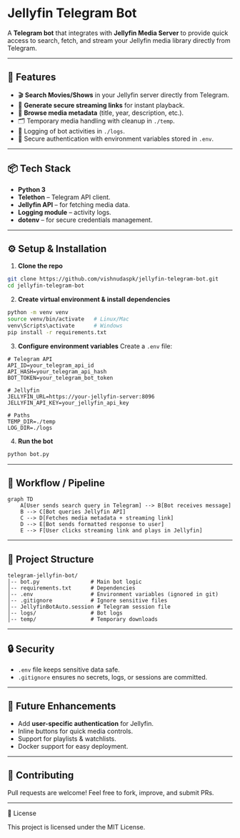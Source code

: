 # Jellyfin Telegram Bot

A **Telegram bot** that integrates with **Jellyfin Media Server** to provide quick access to search, fetch, and stream your Jellyfin media library directly from Telegram.

---

## 🚀 Features

* 🎬 **Search Movies/Shows** in your Jellyfin server directly from Telegram.
* 🔗 **Generate secure streaming links** for instant playback.
* 📂 **Browse media metadata** (title, year, description, etc.).
* 🗂️ Temporary media handling with cleanup in `./temp`.
* 📝 Logging of bot activities in `./logs`.
* 🔐 Secure authentication with environment variables stored in `.env`.

---

## 📦 Tech Stack

* **Python 3**
* **Telethon** – Telegram API client.
* **Jellyfin API** – for fetching media data.
* **Logging module** – activity logs.
* **dotenv** – for secure credentials management.

---

## ⚙️ Setup & Installation

1. **Clone the repo**

```bash
git clone https://github.com/vishnudaspk/jellyfin-telegram-bot.git
cd jellyfin-telegram-bot
```

2. **Create virtual environment & install dependencies**

```bash
python -m venv venv
source venv/bin/activate   # Linux/Mac
venv\Scripts\activate      # Windows
pip install -r requirements.txt
```

3. **Configure environment variables**
   Create a `.env` file:

```env
# Telegram API
API_ID=your_telegram_api_id
API_HASH=your_telegram_api_hash
BOT_TOKEN=your_telegram_bot_token

# Jellyfin
JELLYFIN_URL=https://your-jellyfin-server:8096
JELLYFIN_API_KEY=your_jellyfin_api_key

# Paths
TEMP_DIR=./temp
LOG_DIR=./logs
```

4. **Run the bot**

```bash
python bot.py
```

---

## 🔄 Workflow / Pipeline

```mermaid
graph TD
    A[User sends search query in Telegram] --> B[Bot receives message]
    B --> C[Bot queries Jellyfin API]
    C --> D[Fetches media metadata + streaming link]
    D --> E[Bot sends formatted response to user]
    E --> F[User clicks streaming link and plays in Jellyfin]
```

---

## 📂 Project Structure

```
telegram-jellyfin-bot/
│-- bot.py                # Main bot logic
│-- requirements.txt      # Dependencies
│-- .env                  # Environment variables (ignored in git)
│-- .gitignore            # Ignore sensitive files
│-- JellyfinBotAuto.session # Telegram session file
│-- logs/                 # Bot logs
│-- temp/                 # Temporary downloads
```

---

## 🔒 Security

* `.env` file keeps sensitive data safe.
* `.gitignore` ensures no secrets, logs, or sessions are committed.

---

## 📌 Future Enhancements

* Add **user-specific authentication** for Jellyfin.
* Inline buttons for quick media controls.
* Support for playlists & watchlists.
* Docker support for easy deployment.

---

## 🤝 Contributing

Pull requests are welcome! Feel free to fork, improve, and submit PRs.

---

📜 License

This project is licensed under the MIT License.
